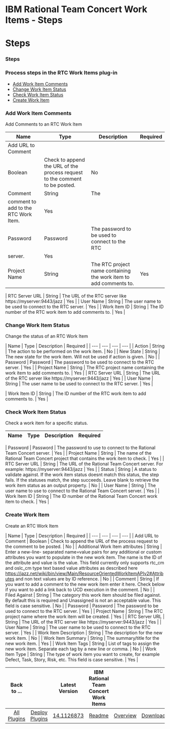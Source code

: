 
IBM Rational Team Concert Work Items - Steps
============================================

# Steps



### Steps




 



### Process steps in the RTC Work Items plug-in


* [Add Work Item 
Comments](#add_work_item_comments)
* [Change Work Item Status](#change_work_item_status)
* [Check Work Item 
Status](#check_work_item_status)
* [Create Work Item](#create_work_item)




### Add Work Item Comments


Add Comments 
to an RTC Work Item




| Name | Type | Description | Required |
| --- | --- | --- | --- |
| Add URL to Comment | 
Boolean | Check to append the URL of the process request to the comment to be posted. | No |
| Comment | String | The 
comment to add to the RTC Work Item. | Yes |
| Password | Password | The password to be used to connect to the RTC 
server. | Yes |
| Project Name | String | The RTC project name containing the work item to add comments to. | Yes |
| 
RTC Server URL | String | The URL of the RTC server like https://myserver:9443/jazz | Yes |
| User Name | String | The 
user name to be used to connect to the RTC server. | Yes |
| Work Item ID | String | The ID number of the RTC work item 
to add comments to. | Yes |


### Change Work Item Status


Change the status of an RTC Work Item




| Name | Type | 
Description | Required |
| --- | --- | --- | --- |
| Action | String | The action to be performed on the work item. | No
 |
| New State | String | The new state for the work item. Will not be used if action is given. | No |
| Password | 
Password | The password to be used to connect to the RTC server. | Yes |
| Project Name | String | The RTC project name 
containing the work item to add comments to. | Yes |
| RTC Server URL | String | The URL of the RTC server like 
https://myserver:9443/jazz | Yes |
| User Name | String | The user name to be used to connect to the RTC server. | Yes |

| Work Item ID | String | The ID number of the RTC work item to add comments to. | Yes |


### Check Work Item Status



Check a work item for a specific status.




| Name | Type | Description | Required |
| --- | --- | --- | --- |
| 
Password | Password | The password to use to connect to the Rational Team Concert server. | Yes |
| Project Name | 
String | The name of the Rational Team Concert project that contains the work item to check. | Yes |
| RTC Server URL | 
String | The URL of the Rational Team Concert server. For example: https://myserver:9443/jazz | Yes |
| Status | String 
| A status to validate against. If the work item status doesnt match this status, the step fails. If the statuses match,
 the step succeeds. Leave blank to retrieve the work item status as an output property.
  | No |
| User Name | String | 
The user name to use to connect to the Rational Team Concert server. | Yes |
| Work Item ID | String | The ID number of 
the Rational Team Concert work item to check. | Yes |


### Create Work Item


Create an RTC Work Item




| Name | Type
 | Description | Required |
| --- | --- | --- | --- |
| Add URL to Comment | Boolean | Check to append the URL of the 
process request to the comment to be posted. | No |
| Additional Work Item attributes | String | Enter a new-line-
separated name=value pairs for any additional or custom attributes you want to populate in the new work item. The name 
is the ID of the attribute and value is the value. This field currently only supports rtc\_cm and oslc\_cm type text 
based value attributes as described here https://jazz.net/wiki/bin/view/Main/ResourceOrientedWorkItemAPIv2#Attributes 
and non text values are by ID reference.
  | No |
| Comment | String | If you want to add a comment to the new work item
 enter it here. Check below if you want to add a link back to UCD execution in the comment.
  | No |
| Filed Against | 
String | The category this work item should be filed against. By default this is required and Unassigned is not an 
acceptable value. This field is case sensitive.
  | No |
| Password | Password | The password to be used to connect to 
the RTC server. | Yes |
| Project Name | String | The RTC project name where the work item will be created. | Yes |
| 
RTC Server URL | String | The URL of the RTC server like https://myserver:9443/jazz | Yes |
| User Name | String | The 
user name to be used to connect to the RTC server. | Yes |
| Work Item Description | String | The description for the 
new work item. | No |
| Work Item Summary | String | The summary/title for the new work item. | Yes |
| Work Item Tags |
 String | List of tags to assign the new work item. Separate each tag by a new line or comma. | No |
| Work Item Type | 
String | The type of work item you want to create, for example Defect, Task, Story, Risk, etc. This field is case 
sensitive.
  | Yes |





|Back to ...||Latest Version|IBM Rational Team Concert Work Items |||
| :---: | :---: | :---: | :---: | :---: | :---: |
|[All Plugins](../../index.md)|[Deploy Plugins](../README.md)|[14.1126873](https://raw.githubusercontent.com/UrbanCode/IBM-UCD-PLUGINS/main/files/plugin-air-RTC-WorkItems/ucd-plugin-air-RTC-WorkItems-14.1126873.zip)|[Readme](README.md)|[Overview](overview.md)|[Downloads](downloads.md)|
